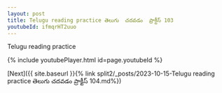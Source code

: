 ```yaml
---
layout: post
title: Telugu reading practice తెలుగు  చదవడం  ప్రాక్టీస్ 103
youtubeId: ifmqrHT2uuo
---
```

 
 
Telugu reading practice
 
 
 
 
 


{% include youtubePlayer.html id=page.youtubeId %}
 
[Next]({{ site.baseurl }}{% link  split2/_posts/2023-10-15-Telugu reading practice తెలుగు  చదవడం  ప్రాక్టీస్ 104.md%})
 
